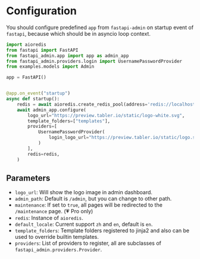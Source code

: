 # Configuration

You should configure predefined `app` from `fastapi-admin` on startup event of `fastapi`, because which should be in
asyncio loop context.

```python
import aioredis
from fastapi import FastAPI
from fastapi_admin.app import app as admin_app
from fastapi_admin.providers.login import UsernamePasswordProvider
from examples.models import Admin

app = FastAPI()


@app.on_event("startup")
async def startup():
    redis = await aioredis.create_redis_pool(address='redis://localhost')
    await admin_app.configure(
        logo_url="https://preview.tabler.io/static/logo-white.svg",
        template_folders=["templates"],
        providers=[
            UsernamePasswordProvider(
                login_logo_url="https://preview.tabler.io/static/logo.svg", admin_model=Admin
            )
        ],
        redis=redis,
    )
```

## Parameters

- `logo_url`: Will show the logo image in admin dashboard.
- `admin_path`: Default is `/admin`, but you can change to other path.
- `maintenance`: If set to `true`, all pages will be redirected to the `/maintenance` page. (💗 Pro only)
- `redis`: Instance of `aioredis`.
- `default_locale`: Current support `zh` and `en`, default is `en`.
- `template_folders`: Template folders registered to jinja2 and also can be used to override builtin templates.
- `providers`: List of providers to register, all are subclasses of `fastapi_admin.providers.Provider`.
